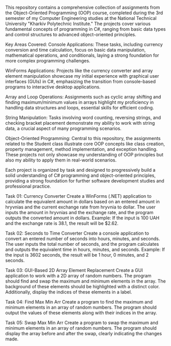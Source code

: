 This repository contains a comprehensive collection of assignments from the Object-Oriented Programming (OOP) course, completed during the 3rd semester of my Computer Engineering studies at the National Technical University "Kharkiv Polytechnic Institute." The projects cover various fundamental concepts of programming in C#, ranging from basic data types and control structures to advanced object-oriented principles.

Key Areas Covered:
Console Applications: These tasks, including currency conversion and time calculation, focus on basic data manipulation, mathematical operations, and conditionals, laying a strong foundation for more complex programming challenges.

WinForms Applications: Projects like the currency converter and array element manipulation showcase my initial experience with graphical user interfaces (GUIs) in C#, emphasizing the transition from console-based programs to interactive desktop applications.

Array and Loop Operations: Assignments such as cyclic array shifting and finding maximum/minimum values in arrays highlight my proficiency in handling data structures and loops, essential skills for efficient coding.

String Manipulation: Tasks involving word counting, reversing strings, and checking bracket placement demonstrate my ability to work with string data, a crucial aspect of many programming scenarios.

Object-Oriented Programming: Central to this repository, the assignments related to the Student class illustrate core OOP concepts like class creation, property management, method implementation, and exception handling. These projects not only showcase my understanding of OOP principles but also my ability to apply them in real-world scenarios.

Each project is organized by task and designed to progressively build a solid understanding of C# programming and object-oriented principles, providing a strong foundation for further software development studies and professional practice.

Task 01: Currency Converter
Create a WinForms (.NET) application to calculate the equivalent amount in dollars based on an entered amount in hryvnias and the current exchange rate from hryvnia to dollar. The user inputs the amount in hryvnias and the exchange rate, and the program outputs the converted amount in dollars.
Example: If the input is 100 UAH and the exchange rate is 38.1, the result will be $2.62.

Task 02: Seconds to Time Converter
Create a console application to convert an entered number of seconds into hours, minutes, and seconds. The user inputs the total number of seconds, and the program calculates and outputs the equivalent time in hours, minutes, and seconds. Example: If the input is 3602 seconds, the result will be 1 hour, 0 minutes, and 2 seconds.

Task 03: GUI-Based 2D Array Element Replacement
Create a GUI application to work with a 2D array of random numbers. The program should find and swap the maximum and minimum elements in the array. The background of these elements should be highlighted with a distinct color. Additionally, display the indices of these elements in a label.

Task 04: Find Max Min Arr
Create a program to find the maximum and minimum elements in an array of random numbers. The program should output the values of these elements along with their indices in the array.

Task 05: Swap Max Min Arr
Create a program to swap the maximum and minimum elements in an array of random numbers. The program should display the array before and after the swap, clearly indicating the changes made.
